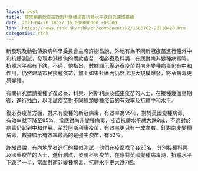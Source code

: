 ```yaml
---
layout: post
title: 專家稱兩款疫苗對南非變種病毒抗體水平跌但仍建議接種
date: 2021-04-20 18:27:36.000000000 +08:00
link: https://news.rthk.hk/rthk/ch/component/k2/1586762-20210420.htm
categories: rthk
---
```


新發現及動物傳染病科學委員會主席許樹昌說，外地有為不同新冠疫苗進行體外中和抗體測試，發現本港提供的兩款疫苗，復必泰及科興，在應對南非變種病毒時，抗體水平都有下跌。不過，他指出，數據顯示復必泰疫苗對南非變種病毒仍有中和作用，仍然建議市民接種疫苗，加上如果社區內仍然出現大規模爆發，將令病毒更易變種。

有關研究邀請接種了復必泰、科興、阿斯利康及強生疫苗的人士，在接種幾個星期後，進行抽血，以測試疫苗對不同種類變種疫苗的有效率及抗體中和水平。

復必泰疫苗方面，對未有變種的新冠病毒，有效率為95％，對於英國變種病毒，有效率就下降至85%，當應對南非變種病毒，疫苗抗體水平就大跌9成，不過對於病毒仍起到中和作用。至於阿斯利康疫苗，有效率更只有一成左右。針對南非變種病毒，數據顯示有效率最高的是強生疫苗，有52%。

許樹昌說，有內地學者進行的類似測試，他們在疫區找了各25名，分別接種科興及國藥疫苗的人士，進行測試，發現科興疫苗，在應對英國變種病毒時，抗體水平下跌了一半，當面對南非變種病毒，抗體水平更大跌7成。
